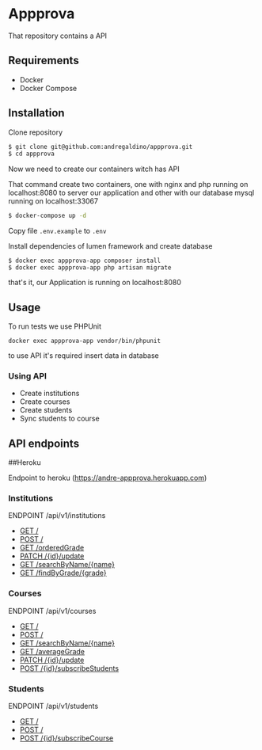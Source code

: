 # Appprova

That repository  contains a API
## Requirements

 - Docker
 - Docker Compose

## Installation
Clone repository
```sh
$ git clone git@github.com:andregaldino/appprova.git
$ cd appprova
```

Now we need to create our containers witch has API

That command create two containers, one with nginx and php running on localhost:8080 to server our application and other with our database mysql running on localhost:33067 
```sh
$ docker-compose up -d
```

Copy file `.env.example` to `.env`


Install dependencies of lumen framework and create database

```
$ docker exec appprova-app composer install
$ docker exec appprova-app php artisan migrate
```

that's it, our Application is running on localhost:8080


## Usage 
 To run tests we use PHPUnit 
 
 ```docker exec appprova-app vendor/bin/phpunit```
 

 to use API it's required insert data in database
 
 ### Using API  
 - Create institutions
 - Create courses
 - Create students
 - Sync students to course 

 
 ## API endpoints
 
 ##Heroku 
 
 Endpoint to heroku (https://andre-appprova.herokuapp.com)
 
 ### Institutions
ENDPOINT /api/v1/institutions
- [GET /](./doc/institutions#get)
- [POST /](./doc/institutions#post)
- [GET /orderedGrade](./doc/institutions#get-orderedGrade)
- [PATCH /{id}/update](./doc/institutions#patch-idupdate)
- [GET /searchByName/{name}](./doc/institutions#get-searchByNamename)
- [GET /findByGrade/{grade}](./doc/institutions#get-findGradegrade)
 
 ### Courses
 ENDPOINT /api/v1/courses
 - [GET /](./doc/courses#get)
 - [POST /](./doc/courses#post)
 - [GET /searchByName/{name}](./doc/courses#get-searchByNamename)
 - [GET /averageGrade](./doc/courses#get-aerageGrade)
 - [PATCH /{id}/update](./doc/courses#patch-idupdate)
 - [POST /{id}/subscribeStudents](./doc/courses#post-idsubscribeStudents)
  
  
  ### Students
  ENDPOINT /api/v1/students
  - [GET /](./doc/students#get)
  - [POST /](./doc/students#post)
  - [POST /{id}/subscribeCourse](./doc/students#post-idsubscribeCourse)
   
 